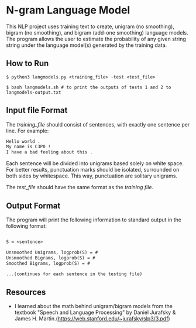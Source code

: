 # N-gram Language Model

This NLP project uses training text to create, unigram (no smoothing), bigram (no smoothing), and bigram (add-one smoothing) language models. The program allows the user to estimate the probability of any given string string under the language model(s) generated by the training data.

## How to Run

```
$ python3 langmodels.py <training_file> -test <test_file>
```

```
$ bash langmodels.sh # to print the outputs of tests 1 and 2 to langmodels-output.txt
```

## Input file Format

The *training_file* should consist of sentences, with exactly one sentence per line. For example:

```txt
Hello world .
My name is C3P0 !
I have a bad feeling about this .
```

Each sentence will be divided into unigrams based solely on white space. For better results, punctuation marks should be isolated, surrounded on both sides by whitespace. This way, punctuation are solitary unigrams.

The *test_file* should have the same format as the *training file*.

## Output Format

The program will print the following information to standard output in the following format:
```txt

S = <sentence>

Unsmoothed Unigrams, logprob(S) = #
Unsmoothed Bigrams, logprob(S) = #
Smoothed Bigrams, logprob(S) = #

...(continues for each sentence in the testing file)
```


## Resources

- I learned about the math behind unigram/bigram models from the textbook "Speech and Language Processing" by Daniel Jurafsky & James H. Martin.(https://web.stanford.edu/~jurafsky/slp3/3.pdf)
